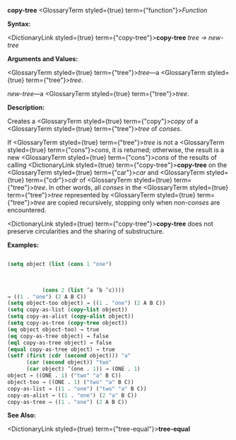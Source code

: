 **copy-tree** <GlossaryTerm styled={true} term={"function"}><i>Function</i></GlossaryTerm> 



**Syntax:** 



<DictionaryLink styled={true} term={"copy-tree"}><b>copy-tree</b></DictionaryLink> *tree → new-tree* 



**Arguments and Values:** 



<GlossaryTerm styled={true} term={"tree"}><i>tree</i></GlossaryTerm>—a <GlossaryTerm styled={true} term={"tree"}><i>tree</i></GlossaryTerm>. 



*new-tree*—a <GlossaryTerm styled={true} term={"tree"}><i>tree</i></GlossaryTerm>. 



**Description:** 



Creates a <GlossaryTerm styled={true} term={"copy"}><i>copy</i></GlossaryTerm> of a <GlossaryTerm styled={true} term={"tree"}><i>tree</i></GlossaryTerm> of *conses*. 



If <GlossaryTerm styled={true} term={"tree"}><i>tree</i></GlossaryTerm> is not a <GlossaryTerm styled={true} term={"cons"}><i>cons</i></GlossaryTerm>, it is returned; otherwise, the result is a new <GlossaryTerm styled={true} term={"cons"}><i>cons</i></GlossaryTerm> of the results of calling <DictionaryLink styled={true} term={"copy-tree"}><b>copy-tree</b></DictionaryLink> on the <GlossaryTerm styled={true} term={"car"}><i>car</i></GlossaryTerm> and <GlossaryTerm styled={true} term={"cdr"}><i>cdr</i></GlossaryTerm> of <GlossaryTerm styled={true} term={"tree"}><i>tree</i></GlossaryTerm>. In other words, all *conses* in the <GlossaryTerm styled={true} term={"tree"}><i>tree</i></GlossaryTerm> represented by <GlossaryTerm styled={true} term={"tree"}><i>tree</i></GlossaryTerm> are copied recursively, stopping only when non-*conses* are encountered. 



<DictionaryLink styled={true} term={"copy-tree"}><b>copy-tree</b></DictionaryLink> does not preserve circularities and the sharing of substructure. 



**Examples:**
```lisp

(setq object (list (cons 1 "one") 

		   
		   
		   (cons 2 (list ’a ’b ’c)))) 
→ ((1 . "one") (2 A B C)) 
(setq object-too object) → ((1 . "one") (2 A B C)) 
(setq copy-as-list (copy-list object)) 
(setq copy-as-alist (copy-alist object)) 
(setq copy-as-tree (copy-tree object)) 
(eq object object-too) → true 
(eq copy-as-tree object) → false 
(eql copy-as-tree object) → false 
(equal copy-as-tree object) → true 
(setf (first (cdr (second object))) "a" 
      (car (second object)) "two" 
      (car object) ’(one . 1)) → (ONE . 1) 
object → ((ONE . 1) ("two" "a" B C)) 
object-too → ((ONE . 1) ("two" "a" B C)) 
copy-as-list → ((1 . "one") ("two" "a" B C)) 
copy-as-alist → ((1 . "one") (2 "a" B C)) 
copy-as-tree → ((1 . "one") (2 A B C)) 

```
**See Also:** 



<DictionaryLink styled={true} term={"tree-equal"}><b>tree-equal</b></DictionaryLink> 



